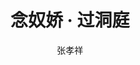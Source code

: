 ---
title: 念奴娇 · 过洞庭
layout: accumulation
content: )洞庭青草，近中秋，更无一点风色。玉鉴琼田三万顷，着我扁舟一叶。素月分辉，明河共影，表里俱澄澈。悠然心会，妙处难与君说。|)应念岭海经年，孤光自照，肝肺皆冰雪。短发萧骚襟袖冷，稳泛沧浪空阔。尽挹西江，细斟北斗，万象为宾客。扣舷独啸，不知今夕何夕！
essence: 
    - 尽挹西江，细斟北斗，万象为宾客。
    - 扣舷独啸，不知今夕何夕！
author: 张孝祥
period: 南宋
source: 《念奴娇·过洞庭》
---